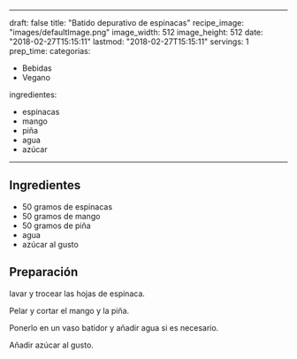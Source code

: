 
---
draft: false
title: "Batido depurativo de espinacas"
recipe_image: "images/defaultImage.png"
image_width: 512
image_height: 512
date: "2018-02-27T15:15:11"
lastmod: "2018-02-27T15:15:11"
servings: 1
prep_time: 
categorias:
  - Bebidas
  - Vegano

ingredientes:
  - espinacas
  - mango
  - piña
  - agua
  - azúcar
---

## Ingredientes
- 50 gramos de espinacas
- 50 gramos de mango
- 50 gramos de piña
- agua
- azúcar al gusto

## Preparación
lavar y trocear las hojas de espinaca.

Pelar y cortar el mango y la piña.

Ponerlo en un vaso batidor y añadir agua si es necesario.

Añadir azúcar al gusto.


